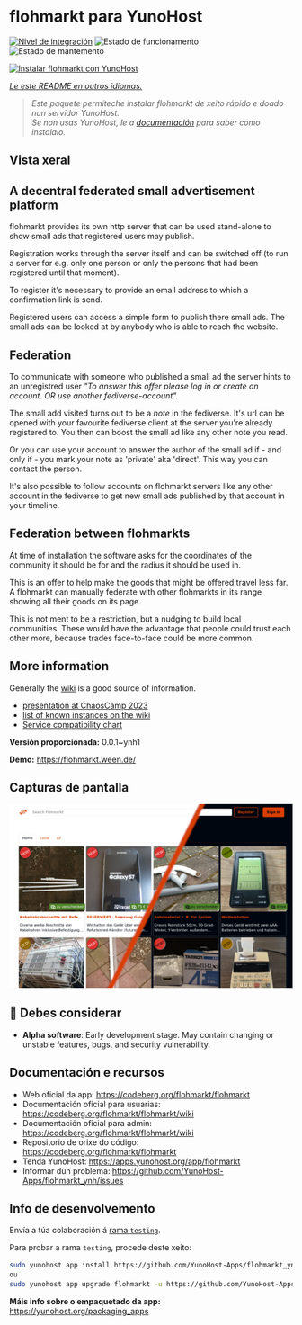 <!--
NOTA: Este README foi creado automáticamente por <https://github.com/YunoHost/apps/tree/master/tools/readme_generator>
NON debe editarse manualmente.
-->

# flohmarkt para YunoHost

[![Nivel de integración](https://dash.yunohost.org/integration/flohmarkt.svg)](https://ci-apps.yunohost.org/ci/apps/flohmarkt/) ![Estado de funcionamento](https://ci-apps.yunohost.org/ci/badges/flohmarkt.status.svg) ![Estado de mantemento](https://ci-apps.yunohost.org/ci/badges/flohmarkt.maintain.svg)

[![Instalar flohmarkt con YunoHost](https://install-app.yunohost.org/install-with-yunohost.svg)](https://install-app.yunohost.org/?app=flohmarkt)

*[Le este README en outros idiomas.](./ALL_README.md)*

> *Este paquete permíteche instalar flohmarkt de xeito rápido e doado nun servidor YunoHost.*  
> *Se non usas YunoHost, le a [documentación](https://yunohost.org/install) para saber como instalalo.*

## Vista xeral

## A decentral federated small advertisement platform

flohmarkt provides its own http server that can be used stand-alone to show small ads that registered users may publish. 

Registration works through the server itself and can be switched off (to run a server for e.g. only one person or only the persons that had been registered until that moment).

To register it's necessary to provide an email address to which a confirmation link is send.

Registered users can access a simple form to publish there small ads. The small ads can be looked at by anybody who is able to reach the website.

## Federation

To communicate with someone who published a small ad the server hints to an unregistred user _"To answer this offer please log in or create an account. OR use another fediverse-account"._

The small add visited turns out to be a _note_ in the fediverse. It's url can be opened with your favourite fediverse client at the server you're already registered to. You then can boost the small ad like any other note you read.

Or you can use your account to answer the author of the small ad if - and only if - you mark your note as 'private' aka 'direct'. This way you can contact the person.

It's also possible to follow accounts on flohmarkt servers like any other account in the fediverse to get new small ads published by that account in your timeline.

## Federation between flohmarkts

At time of installation the software asks for the coordinates of the community it should be for and the radius it should be used in.

This is an offer to help make the goods that might be offered travel less far. A flohmarkt can manually federate with other flohmarkts in its range showing all their goods on its page.

This is not ment to be a restriction, but a nudging to build local communities. These would have the advantage that people could trust each other more, because trades face-to-face could be more common.

## More information

Generally the [wiki](https://codeberg.org/flohmarkt/flohmarkt/wiki) is a good source of information.

* [presentation at ChaosCamp 2023](https://media.ccc.de/v/camp2023-57168-flohmarkt#l=eng&t=213)
* [list of known instances on the wiki](https://codeberg.org/flohmarkt/flohmarkt/wiki/flohmarkt-instances)
* [Service compatibility chart](https://codeberg.org/flohmarkt/flohmarkt/wiki/Service-compatibility-chart)


**Versión proporcionada:** 0.0.1~ynh1

**Demo:** <https://flohmarkt.ween.de/>

## Capturas de pantalla

![Captura de pantalla de flohmarkt](./doc/screenshots/screenshot.png)

## :red_circle: Debes considerar

- **Alpha software**: Early development stage. May contain changing or unstable features, bugs, and security vulnerability.

## Documentación e recursos

- Web oficial da app: <https://codeberg.org/flohmarkt/flohmarkt>
- Documentación oficial para usuarias: <https://codeberg.org/flohmarkt/flohmarkt/wiki>
- Documentación oficial para admin: <https://codeberg.org/flohmarkt/flohmarkt/wiki>
- Repositorio de orixe do código: <https://codeberg.org/flohmarkt/flohmarkt>
- Tenda YunoHost: <https://apps.yunohost.org/app/flohmarkt>
- Informar dun problema: <https://github.com/YunoHost-Apps/flohmarkt_ynh/issues>

## Info de desenvolvemento

Envía a túa colaboración á [rama `testing`](https://github.com/YunoHost-Apps/flohmarkt_ynh/tree/testing).

Para probar a rama `testing`, procede deste xeito:

```bash
sudo yunohost app install https://github.com/YunoHost-Apps/flohmarkt_ynh/tree/testing --debug
ou
sudo yunohost app upgrade flohmarkt -u https://github.com/YunoHost-Apps/flohmarkt_ynh/tree/testing --debug
```

**Máis info sobre o empaquetado da app:** <https://yunohost.org/packaging_apps>
